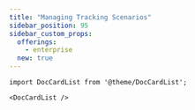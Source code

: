 ```yaml
---
title: "Managing Tracking Scenarios"
sidebar_position: 95
sidebar_custom_props:
  offerings:
    - enterprise
  new: true
---
```


```mdx-code-block
import DocCardList from '@theme/DocCardList';

<DocCardList />
```